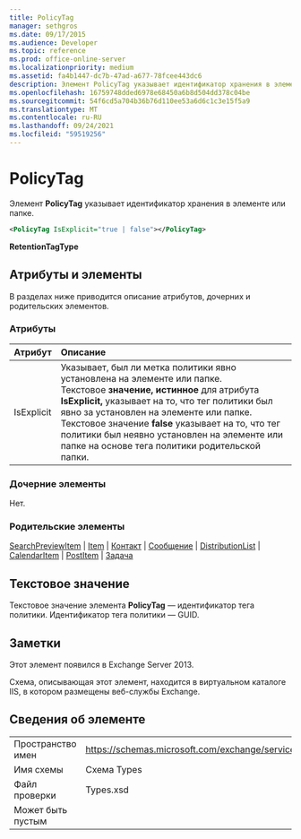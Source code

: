 ```yaml
---
title: PolicyTag
manager: sethgros
ms.date: 09/17/2015
ms.audience: Developer
ms.topic: reference
ms.prod: office-online-server
ms.localizationpriority: medium
ms.assetid: fa4b1447-dc7b-47ad-a677-78fcee443dc6
description: Элемент PolicyTag указывает идентификатор хранения в элементе или папке.
ms.openlocfilehash: 16759748dded6978e68450a6b8d504dd378c04be
ms.sourcegitcommit: 54f6cd5a704b36b76d110ee53a6d6c1c3e15f5a9
ms.translationtype: MT
ms.contentlocale: ru-RU
ms.lasthandoff: 09/24/2021
ms.locfileid: "59519256"
---
```

# <a name="policytag"></a>PolicyTag

Элемент **PolicyTag** указывает идентификатор хранения в элементе или папке. 
  
```xml
<PolicyTag IsExplicit="true | false"></PolicyTag>
```

 **RetentionTagType**
## <a name="attributes-and-elements"></a>Атрибуты и элементы

В разделах ниже приводится описание атрибутов, дочерних и родительских элементов.
  
### <a name="attributes"></a>Атрибуты

|**Атрибут**|**Описание**|
|:-----|:-----|
|IsExplicit  <br/> |Указывает, был ли метка политики явно установлена на элементе или папке.  <br/> Текстовое **значение, истинное** для атрибута **IsExplicit,** указывает на то, что тег политики был явно за установлен на элементе или папке. Текстовое значение **false** указывает на то, что тег политики был неявно установлен на элементе или папке на основе тега политики родительской папки.  <br/> |
   
### <a name="child-elements"></a>Дочерние элементы

Нет.
  
### <a name="parent-elements"></a>Родительские элементы

[SearchPreviewItem](searchpreviewitem.md)  |  [Item](item.md)  |  [Контакт](contact.md)  |  [Сообщение](message-ex15websvcsotherref.md)  |  [DistributionList](distributionlist.md)  |  [CalendarItem](calendaritem.md)  |  [PostItem](postitem.md)  |  [Задача](task.md)
  
## <a name="text-value"></a>Текстовое значение

Текстовое значение элемента **PolicyTag** — идентификатор тега политики. Идентификатор тега политики — GUID. 
  
## <a name="remarks"></a>Заметки

Этот элемент появился в Exchange Server 2013.
  
Схема, описывающая этот элемент, находится в виртуальном каталоге IIS, в котором размещены веб-службы Exchange.
  
## <a name="element-information"></a>Сведения об элементе

|||
|:-----|:-----|
|Пространство имен  <br/> |https://schemas.microsoft.com/exchange/services/2006/types  <br/> |
|Имя схемы  <br/> |Схема Types  <br/> |
|Файл проверки  <br/> |Types.xsd  <br/> |
|Может быть пустым  <br/> ||
   

